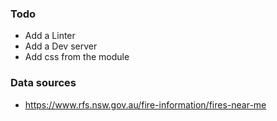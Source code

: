 ### Todo
- Add a Linter
- Add a Dev server
- Add css from the module

### Data sources

- https://www.rfs.nsw.gov.au/fire-information/fires-near-me
